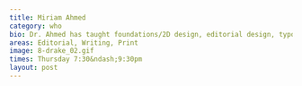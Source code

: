 ```yaml
---
title: Miriam Ahmed
category: who
bio: Dr. Ahmed has taught foundations/2D design, editorial design, typography, packaging, UI/UX design, and is currently teaching professional design practices, and methods and principles. She thinks that yes, you should definitely submit that project to a competition.
areas: Editorial, Writing, Print
image: 8-drake_02.gif
times: Thursday 7:30&ndash;9:30pm
layout: post
---
```

